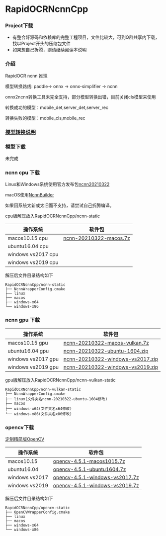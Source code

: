 # RapidOCRNcnnCpp

### Project下载

* 有整合好源码和依赖库的完整工程项目，文件比较大，可到Q群共享内下载，找以Project开头的压缩包文件
* 如果想自己折腾，则请继续阅读本说明

### 介绍

RapidOCR ncnn 推理

模型转换路线: paddle-> onnx -> onnx-simplifier -> ncnn

onnx2ncnn转换工具未完全支持，部分模型转换出错，目前关闭cls模型来使用

转换成功的模型：mobile_det,server_det,server_rec

转换失败的模型：mobile_cls,mobile_rec

### [模型转换说明](./models/README.md)

### 模型下载

未完成

### ncnn cpu 下载

Linux和Windows系统使用官方发布包[ncnn20210322](https://github.com/Tencent/ncnn/releases/tag/20210322)

macOS使用[NcnnBuilder](https://github.com/RapidOCR/NcnnBuilder/releases/tag/20210322)

如果因系统太新或太旧而不支持，请尝试自己折腾编译。

cpu版解压放入RapidOCRNcnnCpp/ncnn-static

| 操作系统 | 软件包 |
| ------- | ------- |
| macos10.15 cpu | [ncnn-20210322-macos.7z](https://github.com/RapidOCR/NcnnBuilder/releases/download/20210322/ncnn-20210322-macos.7z) |
| ubuntu16.04 cpu|  |
| windows vs2017 cpu |  |
| windows vs2019 cpu |  |

解压后文件目录结构如下

```
RapidOCRNcnnCpp/ncnn-static
├── NcnnWrapperConfig.cmake
├── linux
├── macos
├── windows-x64
└── windows-x86
```

### ncnn gpu 下载

| 操作系统 | 软件包 |
| ------- | ------- |
| macos10.15 gpu| [ncnn-20210322-macos-vulkan.7z](https://github.com/RapidOCR/NcnnBuilder/releases/download/20210322/ncnn-20210322-macos-vulkan.7z) |
| ubuntu16.04 gpu| [ncnn-20210322-ubuntu-1604.zip](https://github.com/Tencent/ncnn/releases/download/20210322/ncnn-20210322-ubuntu-1604.zip) |
| windows vs2017 gpu | [ncnn-20210322-windows-vs2017.zip](https://github.com/Tencent/ncnn/releases/download/20210322/ncnn-20210322-windows-vs2017.zip) |
| windows vs2019 gpu | [ncnn-20210322-windows-vs2019.zip](https://github.com/Tencent/ncnn/releases/download/20210322/ncnn-20210322-windows-vs2019.zip) |

gpu版解压放入RapidOCRNcnnCpp/ncnn-vulkan-static

```
RapidOCRNcnnCpp/ncnn-vulkan-static
├── NcnnWrapperConfig.cmake
├── linux(文件夹名ncnn-20210322-ubuntu-1604修改)
├── macos
├── windows-x64(文件夹名x64修改)
└── windows-x86(文件夹名x86修改)
```

### opencv下载

[定制精简版OpenCV](https://github.com/RapidOCR/OpenCVBuilder)

| 操作系统 | 软件包 |
| ------- | ------- |
| macos10.15 | [opencv-4.5.1-macos1015.7z](https://github.com/RapidOCR/OpenCVBuilder/releases/download/4.5.1/opencv-4.5.1-macos1015.7z) |
| ubuntu16.04 | [opencv-4.5.1-ubuntu1604.7z](https://github.com/RapidOCR/OpenCVBuilder/releases/download/4.5.1/opencv-4.5.1-ubuntu1604.7z) |
| windows vs2017 | [opencv-4.5.1-windows-vs2017.7z](https://github.com/RapidOCR/OpenCVBuilder/releases/download/4.5.1/opencv-4.5.1-windows-vs2017.7z) |
| windows vs2019 | [opencv-4.5.1-windows-vs2019.7z](https://github.com/RapidOCR/OpenCVBuilder/releases/download/4.5.1/opencv-4.5.1-windows-vs2019.7z) |

解压后文件目录结构如下

```
RapidOCRNcnnCpp/opencv-static
├── OpenCVWrapperConfig.cmake
├── linux
├── macos
├── windows-x64
└── windows-x86
```

